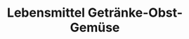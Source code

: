 ---
title: "Lebensmittel Getränke-Obst-Gemüse"
url: /berlin/lebensmittel-getraenke-obst-gemuese/
shop: Lebensmittel
---